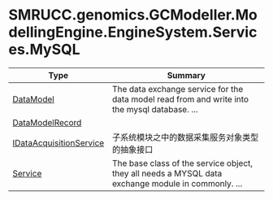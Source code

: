 ﻿
# SMRUCC.genomics.GCModeller.ModellingEngine.EngineSystem.Services.MySQL

|Type|Summary|
|----|-------|
|[DataModel](./DataModel.md)|The data exchange service for the data model read from and write into the mysql database. ...|
|[DataModelRecord](./DataModelRecord.md)||
|[IDataAcquisitionService](./IDataAcquisitionService.md)|子系统模块之中的数据采集服务对象类型的抽象接口|
|[Service](./Service.md)|The base class of the service object, they all needs a MYSQL data exchange module in commonly. ...|

